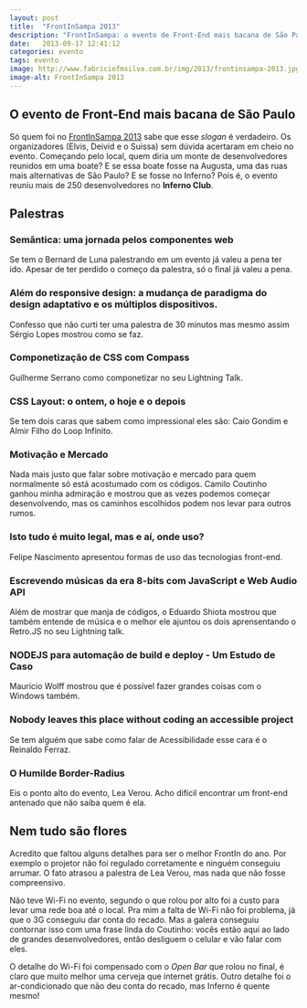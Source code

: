 ```yaml
---
layout: post
title:  "FrontInSampa 2013"
description: "FrontInSampa: o evento de Front-End mais bacana de São Paulo"
date:   2013-09-17 12:41:12
categories: evento
tags: evento
image: http://www.fabriciofmsilva.com.br/img/2013/frontinsampa-2013.jpg
image-alt: FrontInSampa 2013
---
```


## O evento de Front-End mais bacana de São Paulo

Só quem foi no [FrontInSampa 2013](http://frontinsampa.com.br/) sabe que esse *slogan* é verdadeiro. Os organizadores (Elvis, Deivid e o Suissa) sem dúvida acertaram em cheio no evento. Começando pelo local, quem diria um monte de desenvolvedores reunidos em uma boate? E se essa boate fosse na Augusta, uma das ruas mais alternativas de São Paulo? E se fosse no Inferno? Pois é, o evento reuniu mais de 250 desenvolvedores no **Inferno Club**.

## Palestras

### Semântica: uma jornada pelos componentes web

Se tem o Bernard de Luna palestrando em um evento já valeu a pena ter ido. Apesar de ter perdido o começo da palestra, só o final já valeu a pena.

### Além do responsive design: a mudança de paradigma do design adaptativo e os múltiplos dispositivos.

Confesso que não curti ter uma palestra de 30 minutos mas mesmo assim Sérgio Lopes mostrou como se faz.

### Componetização de CSS com Compass

Guilherme Serrano como componetizar no seu Lightning Talk.

### CSS Layout: o ontem, o hoje e o depois

Se tem dois caras que sabem como impressional eles são: Caio Gondim e Almir Filho do Loop Infinito.

### Motivação e Mercado

Nada mais justo que falar sobre motivação e mercado para quem normalmente só está acostumado com os códigos. Camilo Coutinho ganhou minha admiração e mostrou que as vezes podemos começar desenvolvendo, mas os caminhos escolhidos podem nos levar para outros rumos.

### Isto tudo é muito legal, mas e aí, onde uso?

Felipe Nascimento apresentou formas de uso das tecnologias front-end.

### Escrevendo músicas da era 8-bits com JavaScript e Web Audio API

Além de mostrar que manja de códigos, o Eduardo Shiota mostrou que também entende de música e o melhor ele ajuntou os dois aprensentando o Retro.JS no seu Lightning talk.

### NODEJS para automação de build e deploy - Um Estudo de Caso

Mauricio Wolff mostrou que é possível fazer grandes coisas com o Windows também.

### Nobody leaves this place without coding an accessible project

Se tem alguém que sabe como falar de Acessibilidade esse cara é o Reinaldo Ferraz.

### O Humilde Border-Radius

Eis o ponto alto do evento, Lea Verou. Acho difícil encontrar um front-end antenado que não saiba quem é ela.

## Nem tudo são flores

Acredito que faltou alguns detalhes para ser o melhor FrontIn do ano. Por exemplo o projetor não foi regulado corretamente e ninguém conseguiu arrumar. O fato atrasou a palestra de Lea Verou, mas nada que não fosse compreensivo.

Não teve Wi-Fi no evento, segundo o que rolou por alto foi a custo para levar uma rede boa até o local. Pra mim a falta de Wi-Fi não foi problema, já que o 3G conseguiu dar conta do recado. Mas a galera conseguiu contornar isso com uma frase linda do Coutinho: vocês estão aqui ao lado de grandes desenvolvedores, então desliguem o celular e vão falar com eles.

O detalhe do Wi-Fi foi compensado com o *Open Bar* que rolou no final, é claro que muito melhor uma cerveja que internet grátis. Outro detalhe foi o ar-condicionado que não deu conta do recado, mas Inferno é quente mesmo!
